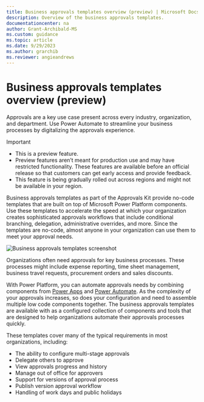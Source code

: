```yaml
---
title: Business approvals templates overview (preview) | Microsoft Docs
description: Overview of the business approvals templates.
documentationcenter: na
author: Grant-Archibald-MS
ms.custom: guidance
ms.topic: article
ms.date: 9/29/2023
ms.author: grarchib
ms.reviewer: angieandrews
---
```


# Business approvals templates overview (preview)

Approvals are a key use case present across every industry, organization, and department. Use Power Automate to streamline your business processes by digitalizing the approvals experience.

> [!IMPORTANT]
>
> - This is a preview feature.
> - Preview features aren’t meant for production use and may have restricted functionality. These features are available before an official release so that customers can get early access and provide feedback.
> - This feature is being gradually rolled out across regions and might not be available in your region.

Business approvals templates as part of the Approvals Kit provide no-code templates that are built on top of Microsoft Power Platform components. Use these templates to accelerate the speed at which your organization creates sophisticated approvals workflows that include conditional branching, delegation, administrative overrides, and more. Since the templates are no-code, almost anyone in your organization can use them to meet your approval needs.

![Business approvals templates screenshot](media/business-approvals-templates.png)

Organizations often need approvals for key business processes. These processes might include expense reporting, time sheet management, business travel requests, procurement orders and sales discounts.

With Power Platform, you can automate approvals needs by combining components from [Power Apps](https://make.powerapps.com) and [Power Automate](https://make.powerautomate.com). As the complexity of your approvals increases, so does your configuration and need to assemble multiple low code components together. The business approvals templates are available with as a configured collection of components and tools that are designed to help organizations automate their approvals processes quickly.

These templates cover many of the typical requirements in most organizations, including:

- The ability to configure multi-stage approvals
- Delegate others to approve
- View approvals progress and history
- Manage out of office for approvers
- Support for versions of approval process
- Publish version approval workflow
- Handling of work days and public holidays
